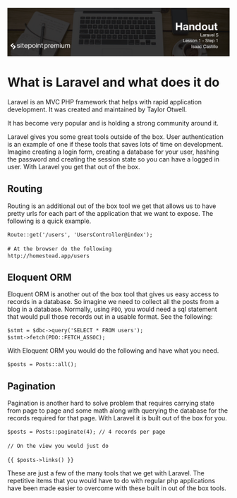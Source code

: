![](Laravel_5_Basics_handouts/headings/1.1.png)

# What is Laravel and what does it do

Laravel is an MVC PHP framework that helps with rapid application development. It was created and maintained by Taylor Otwell.

It has become very popular and is holding a strong community around it.

Laravel gives you some great tools outside of the box. User authentication is an example of one if these tools that saves lots of time on development. Imagine creating a login form, creating a database for your user, hashing the password and creating the session state so you can have a logged in user. With Laravel you get that out of the box.

## Routing

Routing is an additional out of the box tool we get that allows us to have pretty urls for each part of the application that we want to expose. The following is a quick example.

```
Route::get('/users', 'UsersController@index');

# At the browser do the following
http://homestead.app/users
```

## Eloquent ORM

Eloquent ORM is another out of the box tool that gives us easy access to records in a database. So imagine we need to collect all the posts from a blog in a database. Normally, using ```PDO```, you would need a sql statement that would pull those records out in a usable format. See the following:

```
$stmt = $dbc->query('SELECT * FROM users');
$stmt->fetch(PDO::FETCH_ASSOC);
```

With Eloquent ORM you would do the following and have what you need.

```
$posts = Posts::all();
```

## Pagination

Pagination is another hard to solve problem that requires carrying state from page to page and some math along with querying the database for the records required for that page. With Laravel it is built out of the box for you.

```
$posts = Posts::paginate(4); // 4 records per page

// On the view you would just do

{{ $posts->links() }}
```

These are just a few of the many tools that we get with Laravel. The repetitive items that you would have to do with regular php applications have been made easier to overcome with these built in out of the box tools.